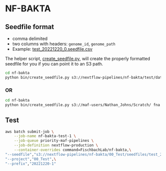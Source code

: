 # NF-BAKTA

## Seedfile format

- comma delimited
- two columns with headers: `genome_id`, `genome_path`
- Example: [test_20221220_0.seedfile.csv](test/test_20221220_0.seedfile.csv)

The helper script, [create_seedfile.py](bin/create_seedfile.py), will create the properly formatted seedfile for you if you can point it to an S3 path.

```bash
cd nf-bakta
python bin/create_seedfile.py s3://nextflow-pipelines/nf-bakta/test/data fna test/test_20221220_0.seedfile.csv
```

### OR

```bash
cd nf-bakta
python bin/create_seedfile.py s3://maf-users/Nathan_Johns/Scratch/ fna test/test_20221220.seedfile.csv
```

## Test

```bash
aws batch submit-job \
    --job-name nf-bakta-test-1 \
    --job-queue priority-maf-pipelines \
    --job-definition nextflow-production \
    --container-overrides command=FischbachLab/nf-bakta,\
"--seedfile","s3://nextflow-pipelines/nf-bakta/00_Test/seedfiles/test_20221220_1.seedfile.csv",\
"--project","00_Test",\
"--prefix","20221220-1"
```
